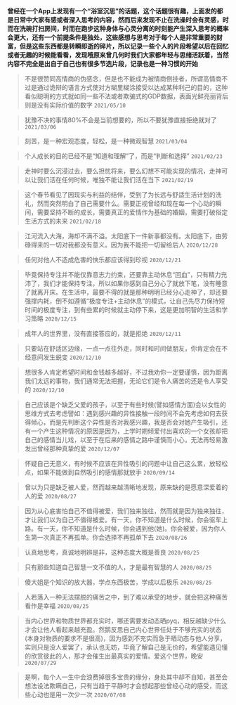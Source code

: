 **曾经在一个App上发现有一个“浴室沉思”的话题，这个话题很有趣，上面发的都是日常中大家有感或者深入思考的内容，然而后来发现不止在洗澡时会有灵感，时而在洗碗打扫房间，时而在跑步这种身体与心灵分离的时刻能产生深入思考的概率会更大，还有一个前提条件是独处，这些感想与思考对于每个人是非常重要的财富，但是这些东西都是转瞬即逝的碎片，所以记录一些个人的片段希望以后在回忆或者无趣的时候能看看，发现哦原来曾几何时我们大家都年轻与思绪活跃着，当然内容不完全是出自于自己也有很多节选片段，记录也是一种习惯的开始**



>不是很赞同高情商的伪感念，但是也不能成为被情商倒挂者，所谓高情商不过是通过诡辩的语言方式使对方糊里糊涂接受以达成某种利己的目的，这种看似聪明的方式就如同一些不法或者欺骗式的GDP数据，表面光鲜亮丽背后则是没有实际价值的数字  `2021/05/10`

>犹豫不决的事情80%不会是当前想要的，所以不要犹豫直接拒绝就对了   `2021/03/06`

>刻苦，是一种宏观态度，轻松，是一种微观智慧  `2021/03/04`

>个人成长的目的已经不是“知道和理解”了，而是“判断和选择”  `2021/02/23`

>走神时要么沉浸过去，要么担忧将来，要么幻想不可能实现的情况，走神可以让我们活在任何时候，唯独不能让我们活在当下    `2021/02/19`

>这个春节看见了因现实与利益的结伴，受到了为长远与舒适生活计划的洗礼，然而突然明白了自己需要什么。需要正视曾经和现在每一个心动的瞬间，需要坚持不断的成长，需要真正的爱情作为基础的婚姻，需要打破俗定生活方式的未来   `2021/02/18`

>江河流入大海，海却不满不溢。太阳底下一件新事都没有。太阳底下，由劳碌得来的一切对我都没有意义。因为我不能把一切留给后人    `2020/12/28`

>任何对他人不造成危害的快乐都应该得到珍视   `2020/12/21`

>毕竟保持专注并不能仅靠意志力约束，还要靠主动休息“回血”，只有精力充沛了，我们才能保持专注，所以如果你感到自己分心了就放下笔，没有睡意了就离开床。在生活中，最要不得的就是那种明明已经分心走神了，却还要强撑内耗，倒不如遵循“极度专注+主动休息”的模式，让自己先尽力保持短时间的极度专注，到有些累的时候就主动停下来，这是更加明智的生活和学习策略 `2020/12/15`

>成年人的世界里，没有直接答应的，就是拒绝   `2020/12/11`

>只要站在舒适区边缘，一点一点往外走，同时和时间做朋友，你肯定会在不经意间发生蜕变   `2020/12/10`

>想很多人肯定希望时间和金钱越多越好，不过我劝你一定要谨慎，因为距离我们太远的事物，我们通常无法把握，无论它们是令人痛苦的还是令人享受的    `2020/12/10`

>自己应该是个缺乏父爱的孩子，以至于有些时候(譬如感情方面)会以女性的思维方式去考虑譬如：遇到感兴趣的异性接触一段时间不会先考虑如何去获得倾心，而是先判断这个异性是否对我感兴趣，我是否会对她产生吸引，还有一个产生这种情况的原因是因为，上学时期倾爱付出喜欢的一个女孩却把自己的感情当儿戏，以至于在后来的感情之路中谨慎而小心，无法再轻易激发出曾经那种真挚的爱   `2020/12/07`

>怀疑自己无意义，有时候不应该在异性吸引的问题中让自己这么累，放轻松点，如果不能做到自然吸引的感情那就放手   `2020/09/14`

>曾以为只是缺乏被人爱，然而越来越清晰地发现，原来缺的是愿意深爱着的人的爱   `2020/08/27`

>因为从心底害怕自己不值得被爱，我们独来独往，然而就是因为独来独往，才让我们以为自己不值得被爱。有一天，你不知道是什么时候，你会驱车上路。有一天，你不知道是什么时候，你会遇到他(她)。你会被爱，因为你人生第一次真正不再孤单。你会选择不再孤单下去  `2020/08/26`

>认真地思考，真诚地明辨是非，这种态度大概是善良    `2020/08/25`

>只有那些知道自己智慧一文不值的人，才是最有智慧的人 `2020/08/25`

>傻大姐是个知识的放大器，学点东西极苦，学成以后极乐 `2020/08/25`

>人若落入一种无法摆脱的痛苦之中，到了难以承受的地步，就会把这种痛苦看作是幸福 `2020/08/25`

>当内心世界和物质世界都充实时，哪还需要发动态晒pyq，相反越缺少什么才会让他人看起来越充盈。然鹅反思自己内心世界任处于不够充实的状态(本身对物质的要求不是很高)，因为感到不充实而急于晒动态与他人分享，实则只是没人爱罢了，承认也无妨，毕竟了解自己是无价的，希望能遇见懂的欣赏彼此的人，那才会催生出最真实的爱情。爱这个世界，晚安 `2020/07/29`

>是啊，每个人一生中会浪费掉很多宝贵的缘分，身处其中却不自知，甚至会想法设法欺瞒自己，只有当趋于平静时才会想起那些曾经心动的感受，而这些心动也是用一次少一次  `2020/07/08`
